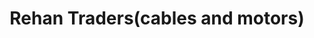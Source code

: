 ---
title: "Rehan Traders(cables and motors)"
url: /karachi/rehan-traders-cables-and-motors/
shop: wholesale
---